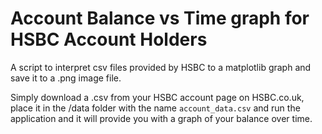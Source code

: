 # Account Balance vs Time graph for HSBC Account Holders

A script to interpret csv files provided by HSBC to a matplotlib graph and save it to a .png image file.

Simply download a .csv from your HSBC account page on HSBC.co.uk, place it in the /data folder with the name `account_data.csv` and run the application and it will provide you with a graph of your balance over time.
